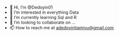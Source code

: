 - 👋 Hi, I’m @Dedoyin01
- 👀 I’m interested in everything Data
- 🌱 I’m currently learning Sql and R
- 💞️ I’m looking to collaborate on ...
- 📫 How to reach me at adedoyintiamiyu@gmail.com

<!---
Dedoyin01/Dedoyin01 is a ✨ special ✨ repository because its `README.md` (this file) appears on your GitHub profile.
You can click the Preview link to take a look at your changes.
--->
